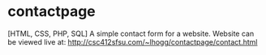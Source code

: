 # contactpage
[HTML, CSS, PHP, SQL] A simple contact form for a website.
Website can be viewed live at: http://csc412sfsu.com/~lhogg/contactpage/contact.html
